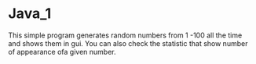 # Java_1
This simple program generates random numbers from 1 -100
all the time and shows them in gui.
You can also check the statistic that show number of appearance ofa given number.
